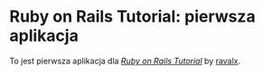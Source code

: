 # Ruby on Rails Tutorial: pierwsza aplikacja

To jest pierwsza aplikacja dla
[*Ruby on Rails Tutorial*](http://railstutorial.org/)
by [ravalx](http://michaelhartl.com/).